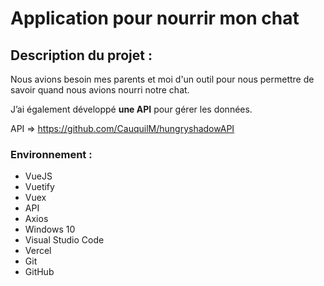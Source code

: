   # Application pour nourrir mon chat

## Description du projet :

Nous avions besoin mes parents et moi d'un outil pour nous permettre de savoir quand nous avions nourri notre chat.

J’ai également développé **une API** pour gérer les données.

API => https://github.com/CauquilM/hungryshadowAPI


### Environnement :

- VueJS
- Vuetify
- Vuex
- API
- Axios
- Windows 10
- Visual Studio Code
- Vercel
- Git 
- GitHub
